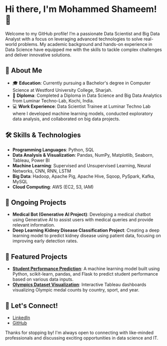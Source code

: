 # Hi there, I'm Mohammed Shameem! 👋

Welcome to my GitHub profile! I’m a passionate Data Scientist and Big Data Analyst with a focus on leveraging advanced technologies to solve real-world problems. My academic background and hands-on experience in Data Science have equipped me with the skills to tackle complex challenges and deliver innovative solutions.

## 🚀 About Me
- 🎓 **Education**: Currently pursuing a Bachelor's degree in Computer Science at Westford University College, Sharjah.
- 📜 **Diploma**: Completed a Diploma in Data Science and Big Data Analytics from Luminar Techno-Lab, Kochi, India.
- 💻 **Work Experience**: Data Scientist Trainee at Luminar Techno Lab where I developed machine learning models, conducted exploratory data analysis, and collaborated on big data projects.

## 🛠️ Skills & Technologies
- **Programming Languages**: Python, SQL
- **Data Analysis & Visualization**: Pandas, NumPy, Matplotlib, Seaborn, Tableau, Power BI
- **Machine Learning**: Supervised and Unsupervised Learning, Neural Networks, CNN, RNN, LSTM
- **Big Data**: Hadoop, Apache Pig, Apache Hive, Sqoop, PySpark, Kafka, MySQL
- **Cloud Computing**: AWS (EC2, S3, IAM)

## 🧠 Ongoing Projects
- **Medical Bot (Generative AI Project)**: Developing a medical chatbot using Generative AI to assist users with medical queries and provide relevant information.
- **Deep Learning Kidney Disease Classification Project**: Creating a deep learning model to predict kidney disease using patient data, focusing on improving early detection rates.

## 🌟 Featured Projects
- **[Student Performance Prediction](https://github.com/shameem11/End-To-End-machine-learning-project)**: A machine learning model built using Python, scikit-learn, pandas, and Flask to predict student performance based on various data inputs.
- **[Olympics Dataset Visualization](https://public.tableau.com/app/profile/mohammed.shameem5013/vizzes)**: Interactive Tableau dashboards visualizing Olympic medal counts by country, sport, and year.

## 💬 Let's Connect!
- [LinkedIn](https://www.linkedin.com/in/mohammed-shameem-512522221/)
- [GitHub](https://github.com/shameem11)

Thanks for stopping by! I'm always open to connecting with like-minded professionals and discussing exciting opportunities in data science and IT.

